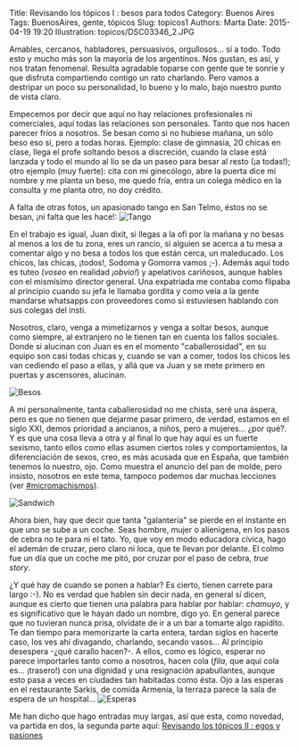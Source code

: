 Title: Revisando los tópicos I : besos para todos
Category: Buenos Aires
Tags: BuenosAires, gente, tópicos
Slug: topicos1
Authors: Marta
Date: 2015-04-19 19:20
Illustration: topicos/DSC03346_2.JPG


Amables, cercanos, habladores, persuasivos, orgullosos... sí a todo. Todo esto y mucho más son la mayoría de los argentinos. Nos gustan, es así, y nos tratan fenomenal. Resulta agradable toparse con gente que te sonríe y que disfruta compartiendo contigo un rato charlando. Pero vamos a destripar un poco su personalidad, lo bueno y lo malo, bajo nuestro punto de vista claro.

Empecemos por decir que aquí no hay relaciones profesionales ni comerciales, aquí todas las relaciones son personales. Tanto que nos hacen parecer fríos a nosotros. Se besan como si no hubiese mañana, un sólo beso eso sí, pero a todas horas. Ejemplo: clase de gimnasia, 20 chicas en clase, llega el profe soltando besos a discreción, cuando la clase está lanzada y todo el mundo al lío se da un paseo para besar al resto (¡a todas!); otro ejemplo (muy fuerte): cita con mi ginecólogo, abre la puerta dice mi nombre y me planta un beso, me quedo fría, entra un colega médico en la consulta y me planta otro, no doy crédito.

A falta de otras fotos, un apasionado tango en San Telmo, éstos no se besan, ¡ni falta que les hace!:
![Tango]({filename}/images/topicos/collage-tango.jpg)

En el trabajo es igual, Juan dixit, si llegas a la ofi por la mañana y no besas al menos a los de tu zona, eres un rancio, si alguien se acerca a tu mesa a comentar algo y no besa a todos los que están cerca, un maleducado. Los chicos, las chicas, ¡todos!, Sodoma y Gomorra vamos ;-). Además aquí todo es tuteo (_voseo_ en realidad _¡obvio!_) y apelativos cariñosos, aunque hables con el mismísimo director general. Una expatriada me contaba como flipaba al principio cuando su jefa le llamaba gordita y como veía a la gente mandarse whatsapps con proveedores como si estuviesen hablando con sus colegas del insti.

Nosotros, claro, venga a mimetizarnos y venga a soltar besos, aunque como siempre, al extranjero no le tienen tan en cuenta los fallos sociales. Donde sí alucinan con Juan es en el momento "caballerosidad", en su equipo son casi todas chicas y, cuando se van a comer, todos los chicos les van cediendo el paso a ellas, y allá que va Juan y se mete primero en puertas y ascensores, alucinan. 

![Besos]({filename}/images/topicos/collage-besos.jpg)

A mi personalmente, tanta caballerosidad no me chista, seré una áspera, pero es que no tienen que dejarme pasar primero, de verdad, estamos en el siglo XXI, demos prioridad a ancianos, a niños, pero a mujeres... ¿por qué?. Y es que una cosa lleva a otra y al final lo que hay aquí es un fuerte sexismo, tanto ellos como ellas asumen ciertos roles y comportamientos, la diferenciación de sexos, creo, es más acusada que en España, que también tenemos lo nuestro, ojo. Como muestra el anuncio del pan de molde, pero insisto, nosotros en este tema, tampoco podemos dar muchas lecciones (ver [#micromachismos](https://twitter.com/hashtag/micromachismos?src=hash&lang=es)).

![Sandwich]({filename}/images/topicos/collage-sandwich.jpg)

Ahora bien, hay que decir que tanta "galantería" se pierde en el instante en que uno se sube a un coche. Seas hombre, mujer o alienígena, en los pasos de cebra no te para ni el tato. Yo, que voy en modo educadora cívica, hago el ademán de cruzar, pero claro ni loca, que te llevan por delante. El colmo fue un día que un coche me pitó, por cruzar por el paso de cebra, _true story_.

¿Y qué hay de cuando se ponen a hablar? Es cierto, tienen carrete para largo :-). No es verdad que hablen sin decir nada, en general sí dicen, aunque es cierto que tienen una palabra para hablar por hablar: _chamuyo_, y es significativo que le hayan dado un nombre, digo yo. En general parece que no tuvieran nunca prisa, olvídate de ir a un bar a tomarte algo rapidito. Te dan tiempo para memorizarte la carta entera, tardan siglos en hacerte caso, los ves ahí divagando, charlando, secando vasos... Al principio desespera -¿qué carallo hacen?-. A ellos, como es lógico, esperar no parece importarles tanto como a nosotros, hacen cola (_fila_, que aquí cola es... ¡trasero!) con una dignidad y una resignación apabullantes, aunque esto pasa a veces en ciudades tan habitadas como ésta. Ojo a las esperas en el restaurante Sarkis, de comida Armenia, la terraza parece la sala de espera de un hospital...
![Esperas]({filename}/images/topicos/collage-espera.jpg)


Me han dicho que hago entradas muy largas, así que esta, como novedad, va partida en dos, la segunda parte aquí:
[Revisando los tópicos II : egos y pasiones
](http://www.boludecesalagallega.es/topicos2.html)




